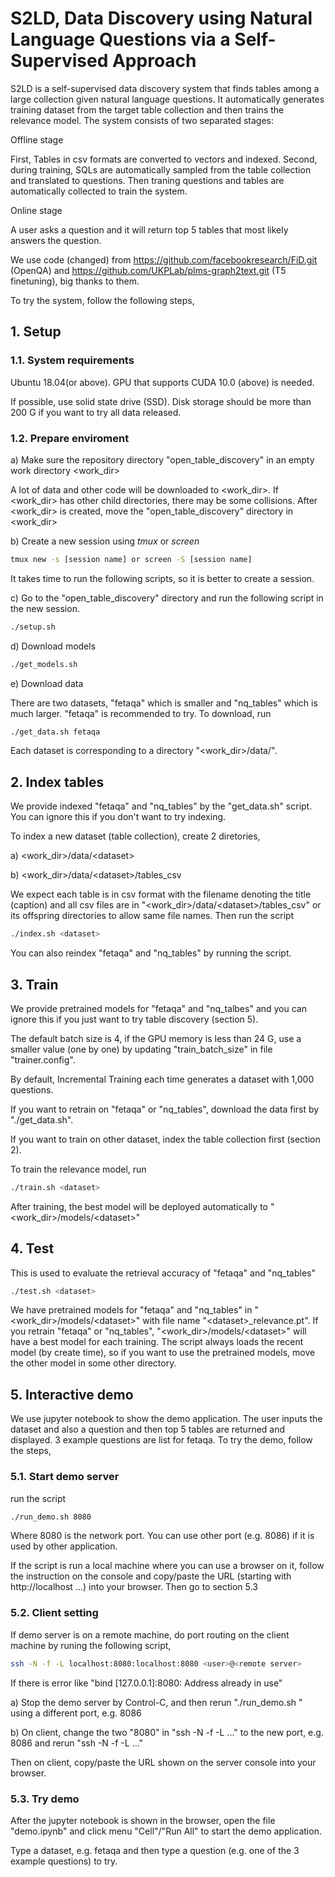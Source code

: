 # S2LD, Data Discovery using Natural Language Questions via a Self-Supervised Approach
S2LD is a self-supervised data discovery system that finds tables among a large collection given natural language questions. It automatically generates training dataset from the target table collection and then trains the relevance model.
The system consists of two separated stages:

Offline stage 

   First, Tables in csv formats are converted to vectors and indexed. Second, during training, SQLs are automatically sampled from the table collection and translated to questions. Then traning questions and tables are automatically collected to train the system.     

Online stage

   A user asks a question and it will return top 5 tables that most likely answers the question.

We use code (changed) from https://github.com/facebookresearch/FiD.git (OpenQA) and https://github.com/UKPLab/plms-graph2text.git (T5 finetuning), big thanks to them.

To try the system, follow the following steps,

## 1. Setup
### 1.1. System requirements

Ubuntu 18.04(or above). GPU that supports CUDA 10.0 (above) is needed.

If possible, use solid state drive (SSD). Disk storage should be more than 200 G if you want to try all data released. 

### 1.2. Prepare enviroment

a) Make sure the repository directory "open_table_discovery" in an empty work directory <work_dir>
 
   A lot of data and other code will be downloaded to <work_dir>. If <work_dir> has other child directories, there may be some collisions. After <work_dir> is created, move the "open_table_discovery" directory in <work_dir> 
   
b) Create a new session using *tmux* or *screen*
   ```   bash
   tmux new -s [session name] or screen -S [session name] 
   ```
   It takes time to run the following scripts, so it is better to create a session.

c) Go to the "open_table_discovery" directory and run the following script in the new session.
   ```   bash
   ./setup.sh
   ```
d) Download models
   ```   bash
   ./get_models.sh
   ```
e) Download data

   There are two datasets, "fetaqa" which is smaller and "nq_tables" which is much larger. 
   "fetaqa" is recommended to try.
   To download, run
   ```   bash
   ./get_data.sh fetaqa
   ```
   Each dataset is corresponding to a directory "<work_dir>/data/<dataset>". 

## 2. Index tables
   We provide indexed "fetaqa" and "nq_tables" by the "get_data.sh" script. 
   You can ignore this if you don't want to try indexing.
   
   To index a new dataset (table collection), create 2 diretories,
    
   a) <work_dir>/data/\<dataset\>
   
   b) <work_dir>/data/\<dataset\>/tables_csv 
   
   We expect each table is in csv format with the filename denoting the title (caption) 
   and all csv files are in "<work_dir>/data/\<dataset\>/tables_csv" or 
   its offspring directories to allow same file names.
   Then run the script
   ```   bash
   ./index.sh <dataset>
   ```
   You can also reindex "fetaqa" and "nq_tables" by running the script.

## 3. Train
   We provide pretrained models for "fetaqa" and "nq_talbes" and 
   you can ignore this if you just want to try table discovery (section 5).  
    
   The default batch size is 4, if the GPU memory is less than 24 G, use a smaller value (one by one) by updating "train_batch_size" in file "trainer.config". 
   
   By default, Incremental Training each time generates a dataset with 1,000 questions.
   
   If you want to retrain on "fetaqa" or "nq_tables", download the data first by "./get_data.sh". 
   
   If you want to train on other dataset, index the table collection first (section 2). 

   To train the relevance model, run
   ```   bash
   ./train.sh <dataset>
   ```
   After training, the best model will be deployed automatically to "<work_dir>/models/\<dataset\>" 

## 4. Test
   This is used to evaluate the retrieval accuracy of "fetaqa" and "nq_tables"
   ```   bash
   ./test.sh <dataset>
   ```
   We have pretrained models for "fetaqa" and "nq_tables" in 
   "<work_dir>/models/\<dataset\>" with file name "\<dataset\>_relevance.pt". 
   If you retrain "fetaqa" or "nq_tables", "<work_dir>/models/\<dataset\>" will have a best model for each training. 
   The script always loads the recent model (by create time), 
   so if you want to use the pretrained models, move the other model in some other directory.
    
## 5. Interactive demo 
   We use jupyter notebook to show the demo application.
   The user inputs the dataset and also a question and then top 5 tables are returned and displayed. 
   3 example questions are list for fetaqa. To try the demo, follow the steps,

### 5.1. Start demo server 
   run the script
   ```   bash
   ./run_demo.sh 8080
   ```
   Where 8080 is the network port. You can use other port (e.g. 8086) if it is used by other application. 
   
   If the script is run a local machine where you can use a browser on it, 
   follow the instruction on the console and 
   copy/paste the URL (starting with  http://localhost ...) into your browser. Then go to section 5.3
   
### 5.2. Client setting 
   If demo server is on a remote machine, do port routing on the client machine by runing the following script,
   ```   bash
   ssh -N -f -L localhost:8080:localhost:8080 <user>@<remote server>
   ```
   If there is error like "bind [127.0.0.1]:8080: Address already in use"

   a) Stop the demo server by Control-C, and then rerun "./run_demo.sh <port>" using a different port, e.g. 8086

   b) On client, change the two "8080" in "ssh -N -f -L ..." to the new port, e.g. 8086 and rerun "ssh -N -f -L ..."

   Then on client, copy/paste the URL shown on the server console into your browser.
    
### 5.3. Try demo 
   After the jupyter notebook is shown in the browser, 
   open the file "demo.ipynb" and click menu "Cell"/"Run All" to start the demo application.

   Type a dataset, e.g. fetaqa and then type a question (e.g. one of the 3 example questions) to try.
   
